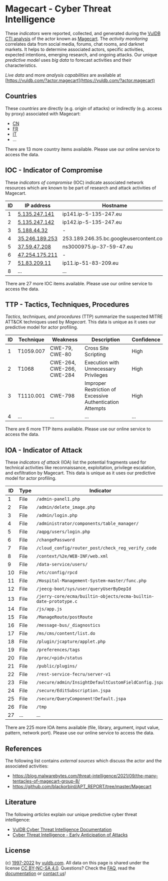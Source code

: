 # Magecart - Cyber Threat Intelligence

These _indicators_ were reported, collected, and generated during the [VulDB CTI analysis](https://vuldb.com/?kb.cti) of the actor known as [Magecart](https://vuldb.com/?actor.magecart). The _activity monitoring_ correlates data from social media, forums, chat rooms, and darknet markets. It helps to determine associated actors, specific activities, expected intentions, emerging research, and ongoing attacks. Our unique _predictive model_ uses _big data_ to forecast activities and their characteristics.

_Live data_ and more _analysis capabilities_ are available at [https://vuldb.com/?actor.magecart](https://vuldb.com/?actor.magecart)

## Countries

These _countries_ are directly (e.g. origin of attacks) or indirectly (e.g. access by proxy) associated with Magecart:

* [CN](https://vuldb.com/?country.cn)
* [FR](https://vuldb.com/?country.fr)
* [IT](https://vuldb.com/?country.it)
* ...

There are 13 more country items available. Please use our online service to access the data.

## IOC - Indicator of Compromise

These _indicators of compromise_ (IOC) indicate associated network resources which are known to be part of research and attack activities of Magecart.

ID | IP address | Hostname | Campaign | Confidence
-- | ---------- | -------- | -------- | ----------
1 | [5.135.247.141](https://vuldb.com/?ip.5.135.247.141) | ip141.ip-5-135-247.eu | - | High
2 | [5.135.247.142](https://vuldb.com/?ip.5.135.247.142) | ip142.ip-5-135-247.eu | - | High
3 | [5.188.44.32](https://vuldb.com/?ip.5.188.44.32) | - | - | High
4 | [35.246.189.253](https://vuldb.com/?ip.35.246.189.253) | 253.189.246.35.bc.googleusercontent.com | - | Medium
5 | [37.59.47.208](https://vuldb.com/?ip.37.59.47.208) | ns3000975.ip-37-59-47.eu | - | High
6 | [47.254.175.211](https://vuldb.com/?ip.47.254.175.211) | - | - | High
7 | [51.83.209.11](https://vuldb.com/?ip.51.83.209.11) | ip11.ip-51-83-209.eu | - | High
8 | ... | ... | ... | ...

There are 27 more IOC items available. Please use our online service to access the data.

## TTP - Tactics, Techniques, Procedures

_Tactics, techniques, and procedures_ (TTP) summarize the suspected MITRE ATT&CK techniques used by _Magecart_. This data is unique as it uses our predictive model for actor profiling.

ID | Technique | Weakness | Description | Confidence
-- | --------- | -------- | ----------- | ----------
1 | T1059.007 | CWE-79, CWE-80 | Cross Site Scripting | High
2 | T1068 | CWE-264, CWE-266, CWE-284 | Execution with Unnecessary Privileges | High
3 | T1110.001 | CWE-798 | Improper Restriction of Excessive Authentication Attempts | High
4 | ... | ... | ... | ...

There are 6 more TTP items available. Please use our online service to access the data.

## IOA - Indicator of Attack

These _indicators of attack_ (IOA) list the potential fragments used for technical activities like reconnaissance, exploitation, privilege escalation, and exfiltration by Magecart. This data is unique as it uses our predictive model for actor profiling.

ID | Type | Indicator | Confidence
-- | ---- | --------- | ----------
1 | File | `/admin-panel1.php` | High
2 | File | `/admin/delete_image.php` | High
3 | File | `/admin/login.php` | High
4 | File | `/administrator/components/table_manager/` | High
5 | File | `/aqpg/users/login.php` | High
6 | File | `/changePassword` | High
7 | File | `/cloud_config/router_post/check_reg_verify_code` | High
8 | File | `/context/%2e/WEB-INF/web.xml` | High
9 | File | `/data-service/users/` | High
10 | File | `/etc/config/rpcd` | High
11 | File | `/Hospital-Management-System-master/func.php` | High
12 | File | `/jeecg-boot/sys/user/queryUserByDepId` | High
13 | File | `/jerry-core/ecma/builtin-objects/ecma-builtin-date-prototype.c` | High
14 | File | `/js/app.js` | Medium
15 | File | `/ManageRoute/postRoute` | High
16 | File | `/message-bus/_diagnostics` | High
17 | File | `/ms/cms/content/list.do` | High
18 | File | `/plugin/jcapture/applet.php` | High
19 | File | `/preferences/tags` | High
20 | File | `/proc/<pid>/status` | High
21 | File | `/public/plugins/` | High
22 | File | `/rest-service-fecru/server-v1` | High
23 | File | `/secure/admin/InsightDefaultCustomFieldConfig.jspa` | High
24 | File | `/secure/EditSubscription.jspa` | High
25 | File | `/secure/QueryComponent!Default.jspa` | High
26 | File | `/tmp` | Low
27 | ... | ... | ...

There are 225 more IOA items available (file, library, argument, input value, pattern, network port). Please use our online service to access the data.

## References

The following list contains _external sources_ which discuss the actor and the associated activities:

* https://blog.malwarebytes.com/threat-intelligence/2021/09/the-many-tentacles-of-magecart-group-8/
* https://github.com/blackorbird/APT_REPORT/tree/master/Magecart

## Literature

The following _articles_ explain our unique predictive cyber threat intelligence:

* [VulDB Cyber Threat Intelligence Documentation](https://vuldb.com/?kb.cti)
* [Cyber Threat Intelligence - Early Anticipation of Attacks](https://www.scip.ch/en/?labs.20201022)

## License

(c) [1997-2022](https://vuldb.com/?kb.changelog) by [vuldb.com](https://vuldb.com/?kb.about). All data on this page is shared under the license [CC BY-NC-SA 4.0](https://creativecommons.org/licenses/by-nc-sa/4.0/). Questions? Check the [FAQ](https://vuldb.com/?kb.faq), read the [documentation](https://vuldb.com/?kb) or [contact us](https://vuldb.com/?contact)!
